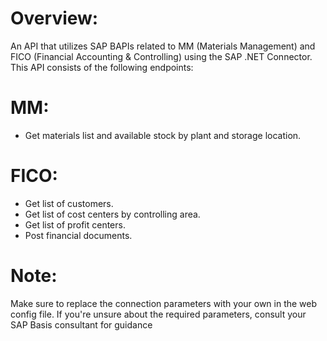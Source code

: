 # Overview:
An API that utilizes SAP BAPIs related to MM (Materials Management) and FICO (Financial Accounting & Controlling) using the SAP .NET Connector. This API consists of the following endpoints:

# MM:
- Get materials list and available stock by plant and storage location.

# FICO:
- Get list of customers.
- Get list of cost centers by controlling area.
- Get list of profit centers.
- Post financial documents.


# Note:
Make sure to replace the connection parameters with your own in the web config file. If you're unsure about the required parameters, consult your SAP Basis consultant for guidance

